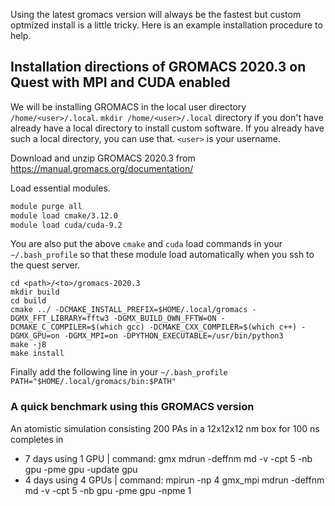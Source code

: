Using the latest gromacs version will always be the fastest but custom optmized install is a little tricky. 
Here is an example installation procedure to help.

## Installation directions of GROMACS 2020.3 on Quest with MPI and CUDA enabled
We will be installing GROMACS in the local user directory `/home/<user>/.local`. 
`mkdir /home/<user>/.local` directory if you don't have already have a local directory to install custom software. If you already have such a local directory, you can use that.
`<user>` is your username.

Download and unzip GROMACS 2020.3 from https://manual.gromacs.org/documentation/

Load essential modules.
```bash
module purge all
module load cmake/3.12.0
module load cuda/cuda-9.2
```
You are also put the above `cmake` and `cuda` load commands in your `~/.bash_profile` so that these module load automatically when you ssh to the quest server.

```
cd <path>/<to>/gromacs-2020.3
mkdir build
cd build
cmake ../ -DCMAKE_INSTALL_PREFIX=$HOME/.local/gromacs -DGMX_FFT_LIBRARY=fftw3 -DGMX_BUILD_OWN_FFTW=ON -DCMAKE_C_COMPILER=$(which gcc) -DCMAKE_CXX_COMPILER=$(which c++) -DGMX_GPU=on -DGMX_MPI=on -DPYTHON_EXECUTABLE=/usr/bin/python3
make -j8
make install
```

Finally add the following line in your `~/.bash_profile`
`PATH="$HOME/.local/gromacs/bin:$PATH"`


### A quick benchmark using this GROMACS version
An atomistic simulation consisting 200 PAs in a 12x12x12 nm box for 100 ns completes in 
- 7 days using 1 GPU  | command: gmx mdrun -deffnm md -v -cpt 5 -nb gpu -pme gpu -update gpu
- 4 days using 4 GPUs | command: mpirun -np 4 gmx_mpi mdrun -deffnm md -v -cpt 5 -nb gpu -pme gpu -npme 1

